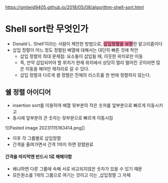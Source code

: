 
https://gmlwjd9405.github.io/2018/05/08/algorithm-shell-sort.html
# Shell sort란 무엇인가

- Donald L. Shell’이라는 사람이 제안한 방법으로, <mark style="background: #FF5582A6;">삽입정렬을 보완</mark>한 알고리즘이다
- 삽입 정렬이 어느 정도 정렬된 배열에 대해서는 대단히 빠른 것에 착안
	- 삽입 정렬의 최대 문제점: 요소들이 삽입될 때, 이웃한 위치로만 이동
	- 즉, 만약 삽입되어야 할 위치가 현재 위치에서 상당히 멀리 떨어진 곳이라면 많은 이동을 해야만 제자리로 갈 수 있다.
	- 삽입 정렬과 다르게 셸 정렬은 전체의 리스트를 한 번에 정렬하지 않는다.



## 쉘 정렬 아이디어

- insertion sort를 이용하여 배열 뒷부분의 작은 숫자를 앞부분으로 빠르게 이동시키고
- 동시에 앞부분의 큰 숫자는 뒷부분으로 빠르게 이동시킴

![[Pasted image 20231115163414.png]]

- 이후 각 그룹별로 삽입정렬
-  간격을 줄여가면서 간격 1까지 하면 정렬완료
#### 간격을 마지막엔 반드시 1로 해해야함
- 왜냐하면 다른 그룹에 속해 서로 비교되지않은 숫자가 있을 수 있기 때문
-  모든원소를 1개의 그룹으로 여기는 것이고 이는 ,삽입정렬 그 자체

